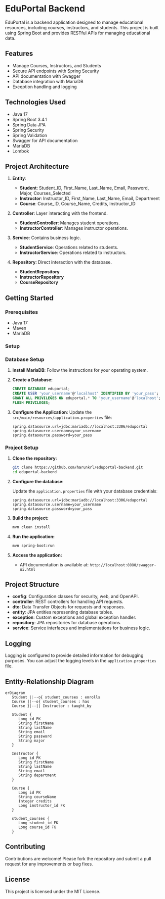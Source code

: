 # EduPortal Backend

EduPortal is a backend application designed to manage educational resources, including courses, instructors, and students. This project is built using Spring Boot and provides RESTful APIs for managing educational data.

## Features

- Manage Courses, Instructors, and Students
- Secure API endpoints with Spring Security
- API documentation with Swagger
- Database integration with MariaDB
- Exception handling and logging

## Technologies Used

- Java 17
- Spring Boot 3.4.1
- Spring Data JPA
- Spring Security
- Spring Validation
- Swagger for API documentation
- MariaDB
- Lombok

## Project Architecture

1. **Entity**:
    - **Student**: Student_ID, First_Name, Last_Name, Email, Password, Major, Courses_Selected
    - **Instructor**: Instructor_ID, First_Name, Last_Name, Email, Department
    - **Course**: Course_ID, Course_Name, Credits, Instructor_ID

2. **Controller**: Layer interacting with the frontend.
    - **StudentController**: Manages student operations.
    - **InstructorController**: Manages instructor operations.

3. **Service**: Contains business logic.
    - **StudentService**: Operations related to students.
    - **InstructorService**: Operations related to instructors.

4. **Repository**: Direct interaction with the database.
    - **StudentRepository**
    - **InstructorRepository**
    - **CourseRepository**
## Getting Started

### Prerequisites

- Java 17
- Maven
- MariaDB

### Setup

### Database Setup

1. **Install MariaDB**: Follow the instructions for your operating system.

2. **Create a Database**:

   ```sql
   CREATE DATABASE eduportal;
   CREATE USER 'your_username'@'localhost' IDENTIFIED BY 'your_pass';
   GRANT ALL PRIVILEGES ON eduportal.* TO 'your_username'@'localhost';
   FLUSH PRIVILEGES;
   ```

3. **Configure the Application**: Update the `src/main/resources/application.properties` file:

   ```properties
   spring.datasource.url=jdbc:mariadb://localhost:3306/eduportal
   spring.datasource.username=your_username
   spring.datasource.password=your_pass
   ```
### Project Setup

1. **Clone the repository:**

   ```bash
   git clone https://github.com/harunkrl/eduportal-backend.git
   cd eduportal-backend
   ```

2. **Configure the database:**

   Update the `application.properties` file with your database credentials:

   ```properties
   spring.datasource.url=jdbc:mariadb://localhost:3306/eduportal
   spring.datasource.username=your_username
   spring.datasource.password=your_pass
   ```

3. **Build the project:**

   ```bash
   mvn clean install
   ```

4. **Run the application:**

   ```bash
   mvn spring-boot:run
   ```

5. **Access the application:**

    - API documentation is available at: `http://localhost:8080/swagger-ui.html`

## Project Structure

- **config**: Configuration classes for security, web, and OpenAPI.
- **controller**: REST controllers for handling API requests.
- **dto**: Data Transfer Objects for requests and responses.
- **entity**: JPA entities representing database tables.
- **exception**: Custom exceptions and global exception handler.
- **repository**: JPA repositories for database operations.
- **service**: Service interfaces and implementations for business logic.

## Logging

Logging is configured to provide detailed information for debugging purposes. You can adjust the logging levels in the `application.properties` file.

## Entity-Relationship Diagram

```mermaid
erDiagram
   Student ||--o{ student_courses : enrolls
   Course ||--o{ student_courses : has
   Course }|--|| Instructor : taught_by

   Student {
      Long id PK
      String firstName
      String lastName
      String email
      String password
      String major
   }

   Instructor {
      Long id PK
      String firstName
      String lastName
      String email
      String department
   }

   Course {
      Long id PK
      String courseName
      Integer credits
      Long instructor_id FK
   }

   student_courses {
      Long student_id FK
      Long course_id FK
   }
```



## Contributing

Contributions are welcome! Please fork the repository and submit a pull request for any improvements or bug fixes.

## License

This project is licensed under the MIT License.
